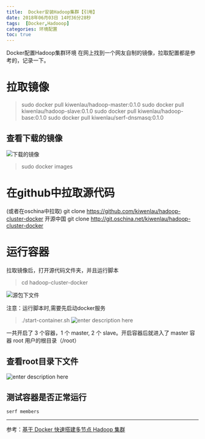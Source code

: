 ```yaml
---
title:  Docker安装Hadoop集群【引用】
date: 2018年06月03日 14时36分28秒
tags:  [Docker,Hadooop]
categories: 环境配置
toc: true
---
```

 Docker配置Hadoop集群环境
 在网上找到一个网友自制的镜像，拉取配置都是参考的，记录一下。
<!--more-->
# 拉取镜像
>sudo docker pull kiwenlau/hadoop-master:0.1.0
>sudo docker pull kiwenlau/hadoop-slave:0.1.0
>sudo docker pull kiwenlau/hadoop-base:0.1.0
>sudo docker pull kiwenlau/serf-dnsmasq:0.1.0


## 查看下载的镜像
![下载的镜像](https://www.github.com/yaosong5/tuchuang/raw/master/mdtc/2018/6/3/1528038081307.jpg)




> sudo docker images

# 在github中拉取源代码
(或者在oschina中拉取)
git clone https://github.com/kiwenlau/hadoop-cluster-docker
开源中国
git clone http://git.oschina.net/kiwenlau/hadoop-cluster-docker


# 运行容器
拉取镜像后，打开源代码文件夹，并且运行脚本
>cd hadoop-cluster-docker


![源包下文件](https://www.github.com/yaosong5/tuchuang/raw/master/mdtc/2018/6/3/1528038513960.jpg)

注意：运行脚本时,需要先启动docker服务
>./start-container.sh
>![enter description here](https://www.github.com/yaosong5/tuchuang/raw/master/mdtc/2018/6/3/1528039457334.jpg)

一共开启了 3 个容器，1 个 master, 2 个 slave。开启容器后就进入了 master 容器 root 用户的根目录（/root）

## 查看root目录下文件
![enter description here](https://www.github.com/yaosong5/tuchuang/raw/master/mdtc/2018/6/3/1528039642562.jpg)

## 测试容器是否正常运行
```serf members```
<!-- more -->

--------
参考：[基于 Docker 快速搭建多节点 Hadoop 集群](http://dockone.io/article/395)